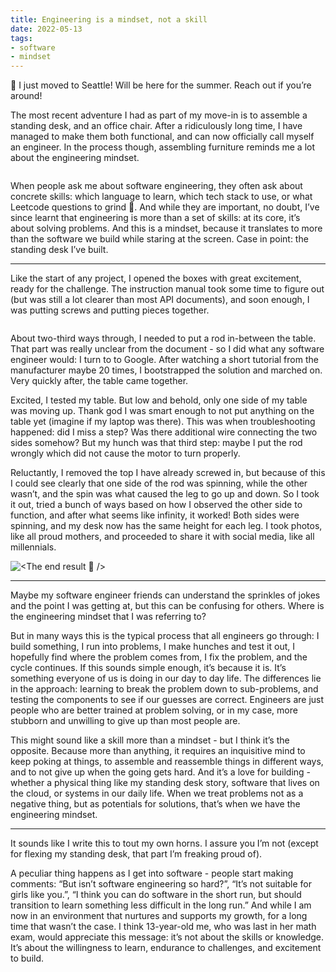 ```yaml
---
title: Engineering is a mindset, not a skill
date: 2022-05-13
tags:
- software
- mindset
---
```



🎉 I just moved to Seattle! Will be here for the summer. Reach out if you’re around!

The most recent adventure I had as part of my move-in is to assemble a standing desk, and an office chair. After a ridiculously long time, I have managed to make them both functional, and can now officially call myself an engineer. In the process though, assembling furniture reminds me a lot about the engineering mindset. 

![<Photo of my beautiful chair and desk. Yes I have attachment issue now/>](Untitled.png)

<Photo of my beautiful chair and desk. Yes I have attachment issue now/>

When people ask me about software engineering, they often ask about concrete skills: which language to learn, which tech stack to use, or what Leetcode questions to grind 🤮. And while they are important, no doubt, I’ve since learnt that engineering is more than a set of skills: at its core, it’s about solving problems. And this is a mindset, because it translates to more than the software we build while staring at the screen. Case in point: the standing desk I’ve built.

---

Like the start of any project, I opened the boxes with great excitement, ready for the challenge. The instruction manual took some time to figure out (but was still a lot clearer than most API documents), and soon enough, I was putting screws and putting pieces together. 

![<How it started />](Untitled%201.png)

<How it started />

About two-third ways through, I needed to put a rod in-between the table. That part was really unclear from the document - so I did what any software engineer would: I turn to to Google. After watching a short tutorial from the manufacturer maybe 20 times, I bootstrapped the solution and marched on. Very quickly after, the table came together.

Excited, I tested my table. But low and behold, only one side of my table was moving up. Thank god I was smart enough to not put anything on the table yet (imagine if my laptop was there). This was when troubleshooting happened: did I miss a step? Was there additional wire connecting the two sides somehow? But my hunch was that third step: maybe I put the rod wrongly which did not cause the motor to turn properly. 

Reluctantly, I removed the top I have already screwed in, but because of this I could see clearly that one side of the rod was spinning, while the other wasn’t, and the spin was what caused the leg to go up and down. So I took it out, tried a bunch of ways based on how I observed the other side to function, and after what seems like infinity, it worked! Both sides were spinning, and my desk now has the same height for each leg. I took photos, like all proud mothers, and proceeded to share it with social media, like all millennials. 

![<The end result 🎊 />](Untitled%202.png)


---

Maybe my software engineer friends can understand the sprinkles of jokes and the point I was getting at, but this can be confusing for others. Where is the engineering mindset that I was referring to?

But in many ways this is the typical process that all engineers go through: I build something, I run into problems, I make hunches and test it out, I hopefully find where the problem comes from, I fix the problem, and the cycle continues. If this sounds simple enough, it’s because it is. It’s something everyone of us is doing in our day to day life. The differences lie in the approach: learning to break the problem down to sub-problems, and testing the components to see if our guesses are correct. Engineers are just people who are better trained at problem solving, or in my case, more stubborn and unwilling to give up than most people are.

This might sound like a skill more than a mindset - but I think it’s the opposite. Because more than anything, it requires an inquisitive mind to keep poking at things, to assemble and reassemble things in different ways, and to not give up when the going gets hard. And it’s a love for building - whether a physical thing like my standing desk story, software that lives on the cloud, or systems in our daily life. When we treat problems not as a negative thing, but as potentials for solutions, that’s when we have the engineering mindset.

---

It sounds like I write this to tout my own horns. I assure you I’m not (except for flexing my standing desk, that part I’m freaking proud of). 

A peculiar thing happens as I get into software - people start making comments: “But isn’t software engineering so hard?”, “It’s not suitable for girls like you.”, “I think you can do software in the short run, but should transition to learn something less difficult in the long run.” And while I am now in an environment that nurtures and supports my growth, for a long time that wasn’t the case. I think 13-year-old me, who was last in her math exam, would appreciate this message: it’s not about the skills or knowledge. It’s about the willingness to learn, endurance to challenges, and excitement to build.